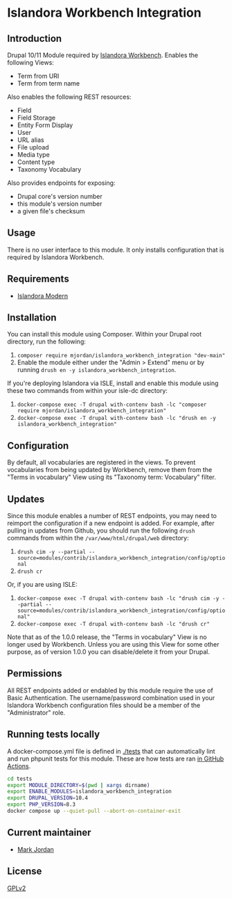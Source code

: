 # Islandora Workbench Integration

## Introduction

Drupal 10/11 Module required by [Islandora Workbench](https://github.com/mjordan/islandora_workbench). Enables the following Views:

* Term from URI
* Term from term name

Also enables the following REST resources:

* Field
* Field Storage
* Entity Form Display
* User
* URL alias
* File upload
* Media type
* Content type
* Taxonomy Vocabulary

Also provides endpoints for exposing:

* Drupal core's version number
* this module's version number
* a given file's checksum

## Usage

There is no user interface to this module. It only installs configuration that is required by Islandora Workbench.

## Requirements

* [Islandora Modern](https://github.com/Islandora/islandora)

## Installation

You can install this module using Composer. Within your Drupal root directory, run the following:

1. `composer require mjordan/islandora_workbench_integration "dev-main"`
1. Enable the module either under the "Admin > Extend" menu or by running `drush en -y islandora_workbench_integration`.

If you're deploying Islandora via ISLE, install and enable this module using these two commands from within your isle-dc directory:

1. `docker-compose exec -T drupal with-contenv bash -lc "composer require mjordan/islandora_workbench_integration"`
2. `docker-compose exec -T drupal with-contenv bash -lc "drush en -y islandora_workbench_integration"`

## Configuration

By default, all vocabularies are registered in the views. To prevent vocabularies from being updated by Workbench, remove them from the "Terms in vocabulary" View using its "Taxonomy term: Vocabulary" filter.

## Updates

Since this module enables a number of REST endpoints, you may need to reimport the configuration if a new endpoint is added. For example, after pulling in updates from Github, you should run the following `drush` commands from within the `/var/www/html/drupal/web` directory:

1. `drush cim -y --partial --source=modules/contrib/islandora_workbench_integration/config/optional`
1. `drush cr`

Or, if you are using ISLE:

1. `docker-compose exec -T drupal with-contenv bash -lc "drush cim -y --partial --source=modules/contrib/islandora_workbench_integration/config/optional"`
1. `docker-compose exec -T drupal with-contenv bash -lc "drush cr"`

Note that as of the 1.0.0 release, the "Terms in vocabulary" View is no longer used by Workbench. Unless you are using this View for some other purpose, as of version 1.0.0 you can disable/delete it from your Drupal.

## Permissions

All REST endpoints added or endabled by this module require the use of Basic Authentication. The username/password combination used in your Islandora Workbench configuration files should be a member of the "Administrator" role.

## Running tests locally

A docker-compose.yml file is defined in [./tests](./tests) that can automatically lint and run phpunit tests for this module. These are how tests are ran [in GitHub Actions](./.github/workflows/lint-test.yml).

```bash
cd tests
export MODULE_DIRECTORY=$(pwd | xargs dirname)
export ENABLE_MODULES=islandora_workbench_integration
export DRUPAL_VERSION=10.4
export PHP_VERSION=8.3
docker compose up --quiet-pull --abort-on-container-exit
```

## Current maintainer

* [Mark Jordan](https://github.com/mjordan)

## License

[GPLv2](http://www.gnu.org/licenses/gpl-2.0.txt)
